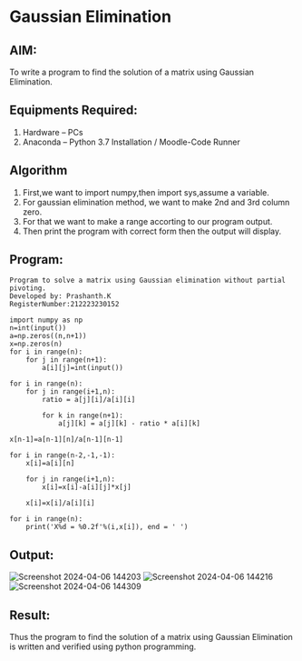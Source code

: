 # Gaussian Elimination

## AIM:
To write a program to find the solution of a matrix using Gaussian Elimination.

## Equipments Required:
1. Hardware – PCs
2. Anaconda – Python 3.7 Installation / Moodle-Code Runner

## Algorithm
1. First,we want to import numpy,then import sys,assume a variable.
2. For gaussian elimination method, we want to make 2nd and 3rd column zero.
3. For that we want to make a range accorting to our program output.
4. Then print the program with correct form then the output will display.

## Program:
```
Program to solve a matrix using Gaussian elimination without partial pivoting.
Developed by: Prashanth.K
RegisterNumber:212223230152 

import numpy as np
n=int(input())
a=np.zeros((n,n+1))
x=np.zeros(n)
for i in range(n):
    for j in range(n+1):
        a[i][j]=int(input())
        
for i in range(n):
    for j in range(i+1,n):
        ratio = a[j][i]/a[i][i]
        
        for k in range(n+1):
            a[j][k] = a[j][k] - ratio * a[i][k]
        
x[n-1]=a[n-1][n]/a[n-1][n-1]

for i in range(n-2,-1,-1):
    x[i]=a[i][n]
    
    for j in range(i+1,n):
        x[i]=x[i]-a[i][j]*x[j]
        
    x[i]=x[i]/a[i][i]
    
for i in range(n):
    print('X%d = %0.2f'%(i,x[i]), end = ' ')
```

## Output:
![Screenshot 2024-04-06 144203](https://github.com/PRASHANTHRATHI/Gaussian/assets/145743120/aa10f641-3c0e-4af6-9217-22d712d4a331)
![Screenshot 2024-04-06 144216](https://github.com/PRASHANTHRATHI/Gaussian/assets/145743120/031984cc-feef-4369-a5f7-8405fa8155f0)
![Screenshot 2024-04-06 144309](https://github.com/PRASHANTHRATHI/Gaussian/assets/145743120/e03b3449-b998-46af-9965-9051e129e92b)




## Result:
Thus the program to find the solution of a matrix using Gaussian Elimination is written and verified using python programming.

